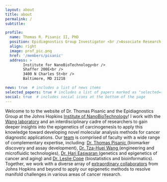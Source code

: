 ```yaml
---
layout: about
title: about
permalink: /
subtitle:

profile:
  name: Thomas R. Pisanic II, PhD
  position: Epidiagnostics Group Investigator <br />Associate Research Professor <br /> <a href="https://breakthroughcancer.org/">Break Through Cancer</a> Scientist</a>
  align: right
  image: prof_pic.png
  href: '/members/pisanic'
  address: >
        Institute for NanoBioTechnology<br />
        Shaffer 200E<br />
        3400 N Charles St<br />        
        Baltimore, MD 21218

news: true  # includes a list of news items
selected_papers: true # includes a list of papers marked as "selected={true}"
social: true  # includes social icons at the bottom of the page
---
```


Welcome to to the website of Dr. Thomas Pisanic and the Epidiagnostics Group at the Johns Hopkins <a href = "https://inbt.jhu.edu">Institute of NanoBioTechnology</a>! I work with the <a href = "https://me.jhu.edu/thwang/">Wang laboratory</a> and an interdisciplinary cadre of researchers to gain deeper insights into the epigenetics of carcinogenesis to apply this knowledge toward developing novel molecular analysis methods for cancer diagnostic applications. Our <a href="/team/">team</a> is comprised of faculty with a wide range of complementary expertise, including: <a href = "/members/Pisanic">Dr. Thomas Pisanic </a> (biomarker discovery and assay development), <a href = "https://engineering.jhu.edu/faculty/tza-huei-jeff-wang/"> Dr. Tza-Huei Wang </a>(engineering and microfluidic technologies), <a href ="https://www.hopkinsmedicine.org/profiles/details/hariharan-easwaran">Dr. Hari Easwaran </a> (genetics and epigenetics of cancer and aging) and <a href="https://www.hopkinsmedicine.org/profiles/details/leslie-cope">Dr. Leslie Cope</a> (biostatistics and bioinformatics). Together, we work with a diverse array of <a href ="/collaborators">extraordinary collaborators</a> from Johns Hopkins and beyond to apply our epigenetic methods to resolve manifold challenges in various areas of cancer research.

